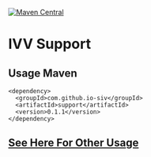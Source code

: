 [![Maven Central](https://img.shields.io/maven-central/v/com.github.io-siv/support.svg?label=Maven%20Central)](https://search.maven.org/search?q=g:%22com.github.io-siv%22%20AND%20a:%22support%22)

# IVV Support

## Usage Maven
```
<dependency>
  <groupId>com.github.io-siv</groupId>
  <artifactId>support</artifactId>
  <version>0.1.1</version>
</dependency>
```

## [See Here For Other Usage](https://search.maven.org/artifact/com.github.io-siv/support/0.1.1/jar)
